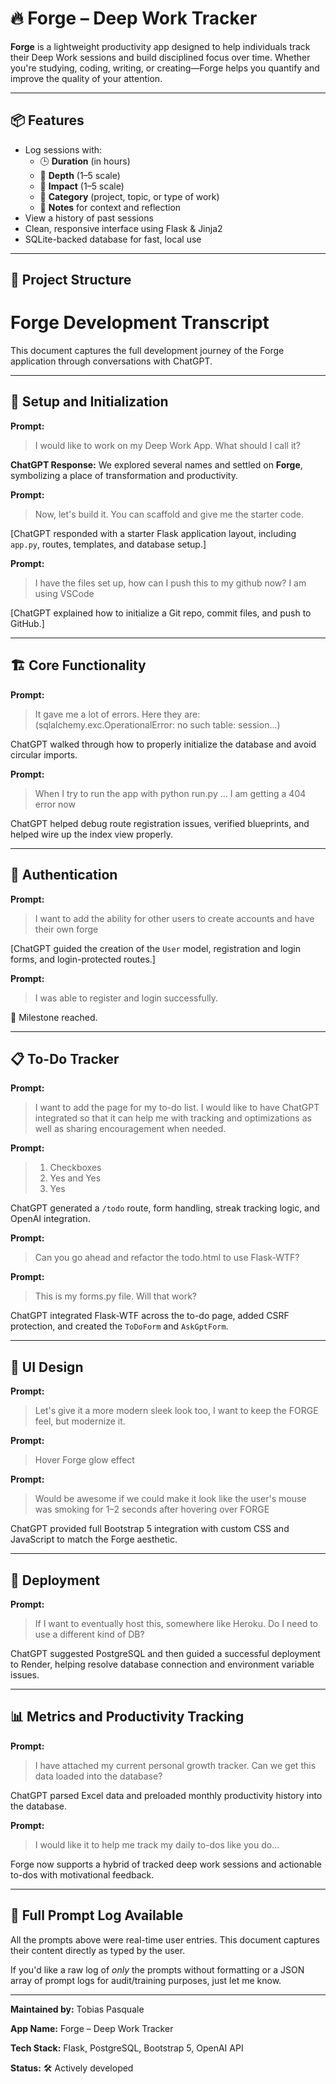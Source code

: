 # 🔥 Forge – Deep Work Tracker

**Forge** is a lightweight productivity app designed to help individuals track their Deep Work sessions and build disciplined focus over time. Whether you're studying, coding, writing, or creating—Forge helps you quantify and improve the quality of your attention.

---

## 📦 Features

- Log sessions with:
  - 🕒 **Duration** (in hours)
  - 🧠 **Depth** (1–5 scale)
  - 🚀 **Impact** (1–5 scale)
  - 📁 **Category** (project, topic, or type of work)
  - 📝 **Notes** for context and reflection
- View a history of past sessions
- Clean, responsive interface using Flask & Jinja2
- SQLite-backed database for fast, local use

---

## 📁 Project Structure





# Forge Development Transcript

This document captures the full development journey of the Forge application through conversations with ChatGPT.

---

## 🔧 Setup and Initialization

**Prompt:**
> I would like to work on my Deep Work App. What should I call it?

**ChatGPT Response:**
We explored several names and settled on **Forge**, symbolizing a place of transformation and productivity.

**Prompt:**
> Now, let's build it. You can scaffold and give me the starter code.

[ChatGPT responded with a starter Flask application layout, including `app.py`, routes, templates, and database setup.]

**Prompt:**
> I have the files set up, how can I push this to my github now? I am using VSCode

[ChatGPT explained how to initialize a Git repo, commit files, and push to GitHub.]

---

## 🏗️ Core Functionality

**Prompt:**
> It gave me a lot of errors. Here they are:
(sqlalchemy.exc.OperationalError: no such table: session...)

ChatGPT walked through how to properly initialize the database and avoid circular imports. 

**Prompt:**
> When I try to run the app with python run.py ... I am getting a 404 error now

ChatGPT helped debug route registration issues, verified blueprints, and helped wire up the index view properly.

---

## 🔐 Authentication

**Prompt:**
> I want to add the ability for other users to create accounts and have their own forge

[ChatGPT guided the creation of the `User` model, registration and login forms, and login-protected routes.]

**Prompt:**
> I was able to register and login successfully.

🎉 Milestone reached.

---

## 📋 To-Do Tracker

**Prompt:**
> I want to add the page for my to-do list. I would like to have ChatGPT integrated so that it can help me with tracking and optimizations as well as sharing encouragement when needed.

**Prompt:**
> 1. Checkboxes
> 2. Yes and Yes
> 3. Yes

ChatGPT generated a `/todo` route, form handling, streak tracking logic, and OpenAI integration.

**Prompt:**
> Can you go ahead and refactor the todo.html to use Flask-WTF?

**Prompt:**
> This is my forms.py file. Will that work?

ChatGPT integrated Flask-WTF across the to-do page, added CSRF protection, and created the `ToDoForm` and `AskGptForm`.

---

## 🎨 UI Design

**Prompt:**
> Let's give it a more modern sleek look too, I want to keep the FORGE feel, but modernize it.

**Prompt:**
> Hover Forge glow effect

**Prompt:**
> Would be awesome if we could make it look like the user's mouse was smoking for 1–2 seconds after hovering over FORGE

ChatGPT provided full Bootstrap 5 integration with custom CSS and JavaScript to match the Forge aesthetic.

---

## 🚀 Deployment

**Prompt:**
> If I want to eventually host this, somewhere like Heroku. Do I need to use a different kind of DB?

ChatGPT suggested PostgreSQL and then guided a successful deployment to Render, helping resolve database connection and environment variable issues.

---

## 📊 Metrics and Productivity Tracking

**Prompt:**
> I have attached my current personal growth tracker. Can we get this data loaded into the database?

ChatGPT parsed Excel data and preloaded monthly productivity history into the database.

**Prompt:**
> I would like it to help me track my daily to-dos like you do...

Forge now supports a hybrid of tracked deep work sessions and actionable to-dos with motivational feedback.

---

## 📜 Full Prompt Log Available

All the prompts above were real-time user entries. This document captures their content directly as typed by the user.

If you'd like a raw log of *only* the prompts without formatting or a JSON array of prompt logs for audit/training purposes, just let me know.

---

**Maintained by:** Tobias Pasquale

**App Name:** Forge – Deep Work Tracker

**Tech Stack:** Flask, PostgreSQL, Bootstrap 5, OpenAI API

**Status:** 🛠️ Actively developed

